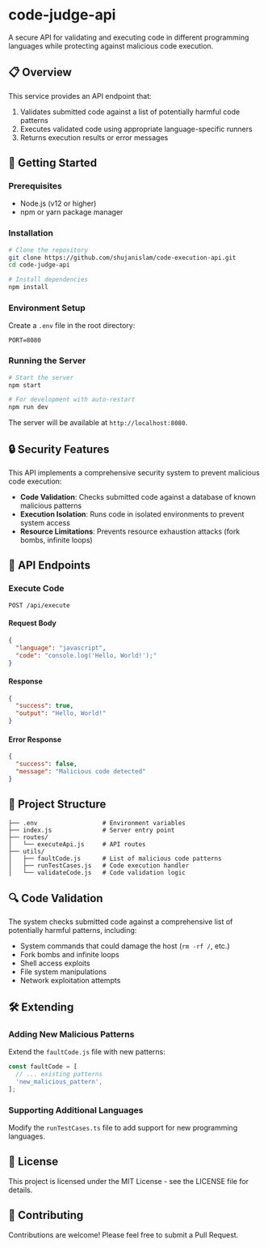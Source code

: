 # code-judge-api

A secure API for validating and executing code in different programming languages while protecting against malicious code execution.

## 📋 Overview

This service provides an API endpoint that:
1. Validates submitted code against a list of potentially harmful code patterns
2. Executes validated code using appropriate language-specific runners
3. Returns execution results or error messages

## 🚀 Getting Started

### Prerequisites

- Node.js (v12 or higher)
- npm or yarn package manager

### Installation

```bash
# Clone the repository
git clone https://github.com/shujanislam/code-execution-api.git
cd code-judge-api

# Install dependencies
npm install
```

### Environment Setup

Create a `.env` file in the root directory:

```
PORT=8080
```

### Running the Server

```bash
# Start the server
npm start

# For development with auto-restart
npm run dev
```

The server will be available at `http://localhost:8080`.

## 🔒 Security Features

This API implements a comprehensive security system to prevent malicious code execution:

- **Code Validation**: Checks submitted code against a database of known malicious patterns
- **Execution Isolation**: Runs code in isolated environments to prevent system access
- **Resource Limitations**: Prevents resource exhaustion attacks (fork bombs, infinite loops)

## 📡 API Endpoints

### Execute Code

```
POST /api/execute
```

#### Request Body

```json
{
  "language": "javascript",
  "code": "console.log('Hello, World!');"
}
```

#### Response

```json
{
  "success": true,
  "output": "Hello, World!"
}
```

#### Error Response

```json
{
  "success": false,
  "message": "Malicious code detected"
}
```

## 📁 Project Structure

```
├── .env                  # Environment variables
├── index.js              # Server entry point
├── routes/
│   └── executeApi.js     # API routes
├── utils/
│   ├── faultCode.js      # List of malicious code patterns
│   ├── runTestCases.js   # Code execution handler
│   └── validateCode.js   # Code validation logic
```

## 🔍 Code Validation

The system checks submitted code against a comprehensive list of potentially harmful patterns, including:

- System commands that could damage the host (`rm -rf /`, etc.)
- Fork bombs and infinite loops
- Shell access exploits
- File system manipulations
- Network exploitation attempts

## 🛠️ Extending

### Adding New Malicious Patterns

Extend the `faultCode.js` file with new patterns:

```javascript
const faultCode = [
  // ... existing patterns
  'new_malicious_pattern',
];
```

### Supporting Additional Languages

Modify the `runTestCases.ts` file to add support for new programming languages.

## 📄 License

This project is licensed under the MIT License - see the LICENSE file for details.

## 🤝 Contributing

Contributions are welcome! Please feel free to submit a Pull Request.
